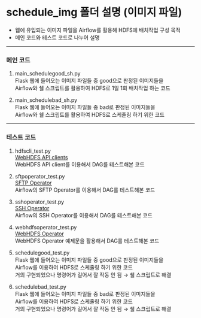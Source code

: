 # schedule_img 폴더 설명 (이미지 파일)
- 웹에 유입되는 이미지 파일을 Airflow를 활용해 HDFS에 배치작업 구성 목적
- 메인 코드와 테스트 코드로 나누어 설명

---

### 메인 코드
1. main_schedulegood_sh.py
    <br>
    Flask 웹에 들어오는 이미지 파일들 중 good으로 판정된 이미지들을
    <br>
    Airflow와 쉘 스크립트를 활용하여 HDFS로 1일 1회 배치작업 하는 코드

2. main_schedulebad_sh.py
    <br>
    Flask 웹에 들어오는 이미지 파일들 중 bad로 판정된 이미지들을
    <br>
    Airflow와 쉘 스크립트를 활용하여 HDFS로 스케줄링 하기 위한 코드

---

### 테스트 코드
1. hdfscli_test.py
    <br>
    <a href="https://hdfscli.readthedocs.io/en/latest/api.html">WebHDFS API clients</a>
    <br>
    WebHDFS API client를 이용해서 DAG를 테스트해본 코드

2. sftpoperator_test.py
    <br>
    <a href="https://airflow.apache.org/docs/apache-airflow-providers-sftp/stable/connections/sftp.html">SFTP Operator</a>
    <br>
    Airflow의 SFTP Operator를 이용해서 DAG를 테스트해본 코드

3. sshoperator_test.py
    <br>
    <a href="https://airflow.apache.org/docs/apache-airflow-providers-ssh/stable/connections/ssh.html">SSH Operator</a>
    <br>
    Airflow의 SSH Operator를 이용해서 DAG를 테스트해본 코드

4. webhdfsoperator_test.py
    <br>
    <a href="https://github.com/mcarujo/twitter-scraper/blob/main/dags/twitter_furiagg_dag.py">WebHDFS Operator</a>
    <br>
    WebHDFS Operator 예제문을 활용해서 DAG를 테스트해본 코드

5. schedulegood_test.py
    <br>
    Flask 웹에 들어오는 이미지 파일들 중 good으로 판정된 이미지들을
    <br>
    Airflow를 이용하여 HDFS로 스케줄링 하기 위한 코드
    <br>
    거의 구현되었으나 명령어가 길어서 잘 작동 안 됨 → 쉘 스크립트로 해결

6. schedulebad_test.py
    <br>
    Flask 웹에 들어오는 이미지 파일들 중 bad로 판정된 이미지들을
    <br>
    Airflow를 이용하여 HDFS로 스케줄링 하기 위한 코드
    <br>
    거의 구현되었으나 명령어가 길어서 잘 작동 안 됨 → 쉘 스크립트로 해결